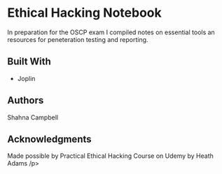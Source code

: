 # Ethical Hacking Notebook

In preparation for the OSCP exam I compiled notes on essential tools an resources for peneteration testing and reporting. 

<h2>Built With</h2>
  <ul>
    <li>Joplin
  </ul>

<h2>Authors</h2>
<p>Shahna Campbell</p>

<h2>Acknowledgments</h2>
<p>Made possible by Practical Ethical Hacking Course on Udemy by Heath Adams /p>

